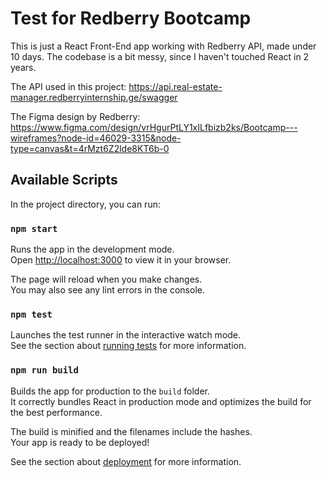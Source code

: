 
# Test for Redberry Bootcamp

This is just a React Front-End app working with Redberry API, made under 10 days. The codebase is a bit messy, since I haven't touched React in 2 years.

The API used in this project: https://api.real-estate-manager.redberryinternship.ge/swagger

The Figma design by Redberry: https://www.figma.com/design/vrHgurPtLY1xILfbizb2ks/Bootcamp---wireframes?node-id=46029-3315&node-type=canvas&t=4rMzt6Z2lde8KT6b-0


## Available Scripts

In the project directory, you can run:

### `npm start`

Runs the app in the development mode.\
Open [http://localhost:3000](http://localhost:3000) to view it in your browser.

The page will reload when you make changes.\
You may also see any lint errors in the console.

### `npm test`

Launches the test runner in the interactive watch mode.\
See the section about [running tests](https://facebook.github.io/create-react-app/docs/running-tests) for more information.

### `npm run build`

Builds the app for production to the `build` folder.\
It correctly bundles React in production mode and optimizes the build for the best performance.

The build is minified and the filenames include the hashes.\
Your app is ready to be deployed!

See the section about [deployment](https://facebook.github.io/create-react-app/docs/deployment) for more information.
